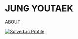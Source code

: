 # JUNG YOUTAEK

[ABOUT](https://youtaekjung.github.io/)

[![Solved.ac Profile](http://mazassumnida.wtf/api/v2/generate_badge?boj=youtaek)](https://solved.ac/youtaek/)
